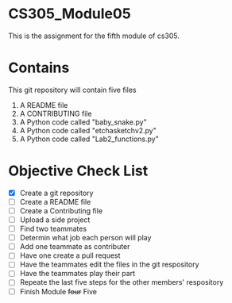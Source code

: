 # CS305_Module05
This is the assignment for the fifth module of cs305.

# Contains 
This git repository will contain five files
1. A README file
2. A CONTRIBUTING file
3. A Python code called "baby_snake.py"
4. A Python code called "etchasketchv2.py"
5. A Python code called "Lab2_functions.py"

# Objective Check List
- [x] Create a git repository 
- [ ] Create a README file
- [ ] Create a Contributing file
- [ ] Upload a side project
- [ ] Find two teammates
- [ ] Determin what job each person will play
- [ ] Add one teammate as contributer
- [ ] Have one create a pull request
- [ ] Have the teammates edit the files in the git respository
- [ ] Have the teammates play their part
- [ ] Repeate the last five steps for the other members' respository
- [ ] Finish Module ~~four~~ Five
